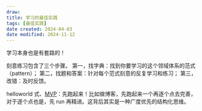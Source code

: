 ```yaml
---
draw:
title: 学习的最佳实践
tags: [最佳实践]
date created: 2024-04-03
date modified: 2024-11-12
---
```


学习本身也是有套路的！

<!-- more -->

刻意练习包含了三个步骤。
第一，找字典：找到你要学习的这个领域体系的范式（pattern）；
第二，找题和答案：针对每个范式刻意的反复学习和练习；
第三，改错：及时反馈。

helloworld 式、[MVP](MVP.md)：先跑起来！比如做博客，先跑起来一个再逐个点去完善，对于逐个点也是，先 run 再精进。这背后其实是一种广度优先的结构化思维。
